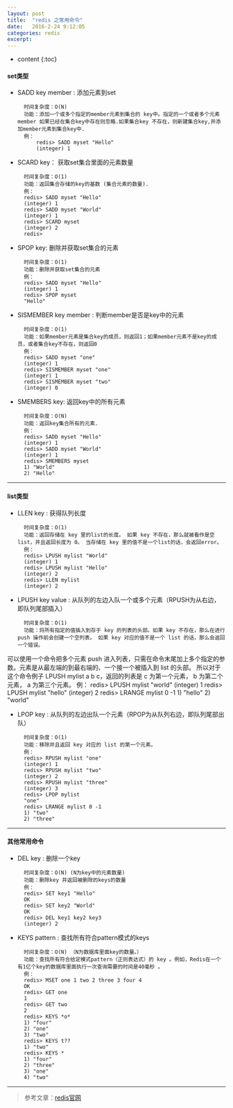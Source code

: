 ```yaml
---
layout: post
title:  "redis 之常用命令"
date:   2016-2-24 9:12:05
categories: redis
excerpt: 
---
```


* content
{:toc}

#### set类型

* SADD key member : 添加元素到set
        
        时间复杂度：O(N)
        功能：添加一个或多个指定的member元素到集合的 key中。指定的一个或者多个元素member 如果已经在集合key中存在则忽略.如果集合key 不存在，则新建集合key,并添加member元素到集合key中.
        例：
            redis> SADD myset "Hello"
            (integer) 1
            
* SCARD key： 获取set集合里面的元素数量
        
        时间复杂度：O(1)
        功能：返回集合存储的key的基数 (集合元素的数量).
        例：
        redis> SADD myset "Hello"
        (integer) 1
        redis> SADD myset "World"
        (integer) 1
        redis> SCARD myset
        (integer) 2
        redis> 
        
* SPOP key: 删除并获取set集合的元素

        时间复杂度：O(1)
        功能：删除并获取set集合的元素
        例：
        redis> SADD myset "Hello"
        (integer) 1
        redis> SPOP myset
        "Hello"

* SISMEMBER key member : 判断member是否是key中的元素

        时间复杂度：O(1)
        功能：如果member元素是集合key的成员，则返回1；如果member元素不是key的成员，或者集合key不存在，则返回0
        例：
        redis> SADD myset "one"
        (integer) 1
        redis> SISMEMBER myset "one"
        (integer) 1
        redis> SISMEMBER myset "two"
        (integer) 0

* SMEMBERS key: 返回key中的所有元素
        
        时间复杂度：O(N)
        功能：返回key集合所有的元素.
        例：
        redis> SADD myset "Hello"
        (integer) 1
        redis> SADD myset "World"
        (integer) 1
        redis> SMEMBERS myset
        1) "World"
        2) "Hello"
---

#### list类型

* LLEN key : 获得队列长度

        时间复杂度：O(1)
        功能：返回存储在 key 里的list的长度。 如果 key 不存在，那么就被看作是空list，并且返回长度为 0。 当存储在 key 里的值不是一个list的话，会返回error。
        例：
        redis> LPUSH mylist "World"
        (integer) 1
        redis> LPUSH mylist "Hello"
        (integer) 2
        redis> LLEN mylist
        (integer) 2
        
* LPUSH key value : 从队列的左边入队一个或多个元素（RPUSH为从右边，即队列尾部插入）

        时间复杂度：O(1)
        功能：将所有指定的值插入到存于 key 的列表的头部。如果 key 不存在，那么在进行 push 操作前会创建一个空列表。 如果 key 对应的值不是一个 list 的话，那么会返回一个错误。
可以使用一个命令把多个元素 push 进入列表，只需在命令末尾加上多个指定的参数。元素是从最左端的到最右端的、一个接一个被插入到 list 的头部。 所以对于这个命令例子 LPUSH mylist a b c，返回的列表是 c 为第一个元素， b 为第二个元素， a 为第三个元素。
        例：
        redis> LPUSH mylist "world"
        (integer) 1
        redis> LPUSH mylist "hello"
        (integer) 2
        redis> LRANGE mylist 0 -1
        1) "hello"
        2) "world"
        
* LPOP key : 从队列的左边出队一个元素（RPOP为从队列右边，即队列尾部出队）

        时间复杂度：O(1)
        功能：移除并且返回 key 对应的 list 的第一个元素。
        例：
        redis> RPUSH mylist "one"
        (integer) 1
        redis> RPUSH mylist "two"
        (integer) 2
        redis> RPUSH mylist "three"
        (integer) 3
        redis> LPOP mylist
        "one"
        redis> LRANGE mylist 0 -1
        1) "two"
        2) "three"
 

---

#### 其他常用命令

* DEL key : 删除一个key

        时间复杂度：O(N) (N为key中的元素数量)
        功能：删除key 并返回被删除的keys的数量
        例：
        redis> SET key1 "Hello"
        OK
        redis> SET key2 "World"
        OK
        redis> DEL key1 key2 key3
        (integer) 2
        
* KEYS pattern : 查找所有符合pattern模式的keys

        时间复杂度：O(N) （N为数据库里面key的数量。）
        功能：查找所有符合给定模式pattern（正则表达式）的 key 。例如，Redis在一个有1亿个key的数据库里面执行一次查询需要的时间是40毫秒 。
        例：
        redis> MSET one 1 two 2 three 3 four 4  
        OK
        redis> GET one
        1
        redis> GET two
        2
        redis> KEYS *o*
        1) "four"
        2) "one"
        3) "two"
        redis> KEYS t??
        1) "two"
        redis> KEYS *
        1) "four"
        2) "three"
        3) "one"
        4) "two"
        
---

> 参考文章：[redis官网](http://www.redis.cn/commands.html)